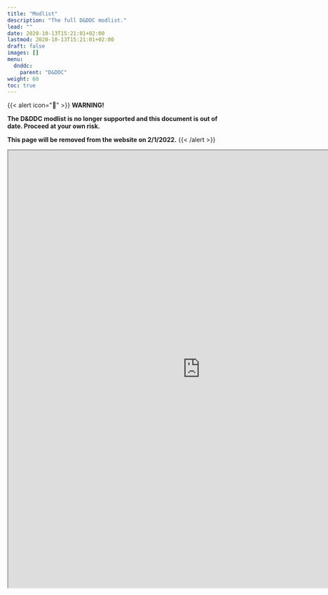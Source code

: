 ```yaml
---
title: "Modlist"
description: "The full D&DDC modlist."
lead: ""
date: 2020-10-13T15:21:01+02:00
lastmod: 2020-10-13T15:21:01+02:00
draft: false
images: []
menu:
  dnddc:
    parent: "D&DDC"
weight: 60
toc: true
---
```


{{< alert icon="🛑" >}}
**WARNING!**

**The D&DDC modlist is no longer supported and this document is out of date. Proceed at your own risk.**

**This page will be removed from the website on 2/1/2022.**
{{< /alert >}}

<iframe src="https://docs.google.com/spreadsheets/d/e/2PACX-1vQnCDNDne7rz-eLiM8oFhra5ptuPH90k_K7BxnyEHmme8ddlG2p0MT2mYH4UFNiGZMWpEp2S2WNgNCX/pubhtml?gid=0&amp;single=true&amp;widget=true&amp;headers=false" height="1000" width="875"></iframe>